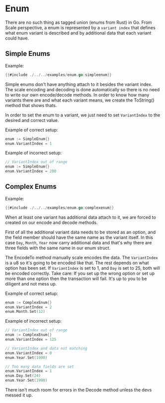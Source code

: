 # Enum

There are no such thing as tagged union (enums from Rust) in Go. From Scale perspective, a enum is represented by a `variant index` that defines what enum variant is described and by additional data that each variant could have.

## Simple Enums
Example:
```go
{{#include ./../../examples/enum.go:simpleenum}}
```

Simple enums don't have anything attach to it besides the variant index. The scale encoding and decoding is done automatically so there is no need to write our own encode/decode methods. In order to know how many variants there are and what each variant means, we create the ToString() method that shows thats.

In order to set the enum to a variant, we just need to set `VariantIndex` to the desired and correct value.

Example of correct setup:
```go
enum := SimpleEnum{}
enum.VariantIndex = 1
```

Example of incorrect setup:
```go
// VariantIndex out of range
enum := SimpleEnum{}
enum.VariantIndex = 200
```

## Complex Enums
Example:
```go
{{#include ./../../examples/enum.go:complexenum}}
```

When at least one variant has additional data attach to it, we are forced to created on our encode and decode methods.

First of all the additional variant data needs to be stored as an option, and the field member should have the same name as the variant itself. In this case `Day`, `Month`, `Year` now carry additional data and that's why there are three fields with the same name in our enum struct.

The EncodeTo method manually scale encodes the data. The `VariantIndex` is a u8 so it's going to be encoded like that. The rest depends on what option has been set. If `VariantIndex` is set to 1, and `Day` is set to 25, both will be encoded correctly. Take care: If you set up the wrong option or set up more than one option then the transaction will fail. It's up to you to be diligent and not mess up.

Example of correct setup:
```go
enum := ComplexEnum{}
enum.VariantIndex = 2
enum.Month.Set(12)
```

Example of incorrect setup:
```go
// VariantIndex out of range
enum := ComplexEnum{}
enum.VariantIndex = 125

// VariantIndex and data not matching
enum.VariantIndex = 0
enum.Year.Set(1990)

// Too many data fields are set
enum.VariantIndex = 1
enum.Day.Set(24)
enum.Year.Set(1990)
```

There isn't much room for errors in the Decode method unless the devs messed it up.